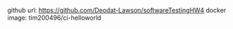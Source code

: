 github url: https://github.com/Deodat-Lawson/softwareTestingHW4
docker image: tim200496/ci-helloworld